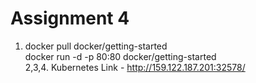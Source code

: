 # Assignment 4
1. docker pull docker/getting-started <br>
   docker run -d -p 80:80 docker/getting-started<br>
2,3,4. Kubernetes Link - http://159.122.187.201:32578/
